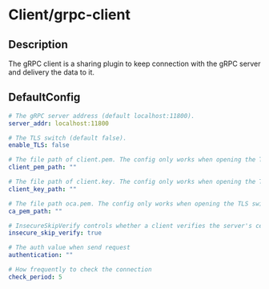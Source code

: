 # Client/grpc-client
## Description
The gRPC client is a sharing plugin to keep connection with the gRPC server and delivery the data to it.
## DefaultConfig
```yaml
# The gRPC server address (default localhost:11800). 
server_addr: localhost:11800

# The TLS switch (default false).
enable_TLS: false

# The file path of client.pem. The config only works when opening the TLS switch.
client_pem_path: ""

# The file path of client.key. The config only works when opening the TLS switch.
client_key_path: ""

# The file path oca.pem. The config only works when opening the TLS switch.
ca_pem_path: ""

# InsecureSkipVerify controls whether a client verifies the server's certificate chain and host name.
insecure_skip_verify: true

# The auth value when send request
authentication: ""

# How frequently to check the connection
check_period: 5
```
